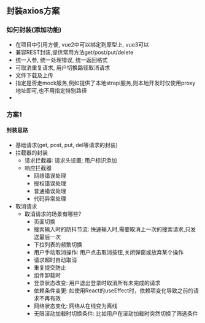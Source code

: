 ## 封装axios方案



### 如何封装(添加功能)

* 在项目中引用方便, vue2中可以绑定到原型上, vue3可以
* 兼容REST封装,提供常用方法get/post/put/delete
* 统一入参, 统一处理错误, 统一返回格式
* 可取消重复请求, 用户切换路径取消请求
* 文件下载及上传
* 指定是否走mock服务,例如提供了本地strapi服务,则本地开发时仅使用proxy地址即可,也不用指定特别路径
* 

### 方案1

#### 封装思路

* 基础请求(get, post, put, del等请求的封装)
* 拦截器的封装
  * 请求拦截器: 请求头设置; 用户标识添加
  * 响应拦截器
    * 网络错误处理
    * 授权错误处理
    * 普通错误处理
    * 代码异常处理
* 取消请求
  * 取消请求的场景有哪些?
    * 页面切换
    * 搜索输入时的防抖节流: 快速输入时,需要取消上一次的搜索请求,只发送最后一次
    * 下拉列表的频繁切换
    * 用户手动取消操作: 用户点击取消按钮,关闭弹窗或放弃某个操作
    * 请求超时自动取消
    * 重复提交防止
    * 组件卸载时
    * 登录状态改变: 用户退出登录时取消所有未完成的请求
    * 依赖条件变更: 如使用React的useEffect时，依赖项变化导致之前的请求不再有效
    * 网络状态变化: 网络从在线变为离线
    * 无限滚动加载时切换条件: 比如用户在滚动加载时突然切换了筛选条件





